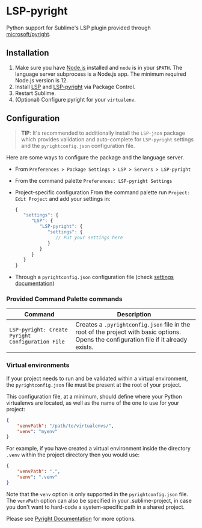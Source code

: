 # LSP-pyright

Python support for Sublime's LSP plugin provided through [microsoft/pyright](https://github.com/microsoft/pyright).

## Installation

1. Make sure you have [Node.js](https://nodejs.org) installed and `node` is in your `$PATH`. The language server subprocess is a Node.js app. The minimum required Node.js version is 12.
2. Install [LSP](https://packagecontrol.io/packages/LSP) and [LSP-pyright](https://packagecontrol.io/packages/LSP-pyright) via Package Control.
3. Restart Sublime.
4. (Optional) Configure pyright for your `virtualenv`.

## Configuration

> **TIP**: It's recommended to additionally install the `LSP-json` package which provides validation and auto-complete for `LSP-pyright` settings and the `pyrightconfig.json` configuration file.

Here are some ways to configure the package and the language server.

- From `Preferences > Package Settings > LSP > Servers > LSP-pyright`
- From the command palette `Preferences: LSP-pyright Settings`
- Project-specific configuration
  From the command palette run `Project: Edit Project` and add your settings in:

  ```js
  {
     "settings": {
        "LSP": {
           "LSP-pyright": {
              "settings": {
                 // Put your settings here
              }
           }
        }
     }
  }
  ```

- Through a `pyrightconfig.json` configuration file (check [settings documentation](https://github.com/microsoft/pyright/blob/master/docs/configuration.md))

### Provided Command Palette commands

| Command | Description |
|---------|-------------|
| `LSP-pyright: Create Pyright Configuration File` | Creates a `.pyrightconfig.json` file in the root of the project with basic options. Opens the configuration file if it already exists. |

### Virtual environments

If your project needs to run and be validated within a virtual environment, the `pyrightconfig.json` file must be present at the root of your project.

This configuration file, at a minimum, should define where your Python virtualenvs are located, as well as the name of the one to use for your project:

```json
{
    "venvPath": "/path/to/virtualenvs/",
    "venv": "myenv"
}
```

For example, if you have created a virtual environment inside the directory `.venv` within the project directory then you would use:

```json
{
    "venvPath": ".",
    "venv": ".venv"
}
```

Note that the `venv` option is only supported in the `pyrightconfig.json` file. The `venvPath` option can also be specified in your .sublime-project, in case you don't want to hard-code a system-specific path in a shared project.

Please see [Pyright Documentation](https://github.com/microsoft/pyright/blob/master/docs/configuration.md) for more options.
